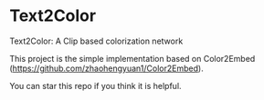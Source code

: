 # Text2Color
Text2Color: A Clip based colorization network

This project is the simple implementation based on Color2Embed (https://github.com/zhaohengyuan1/Color2Embed). 

You can star this repo if you think it is helpful.

